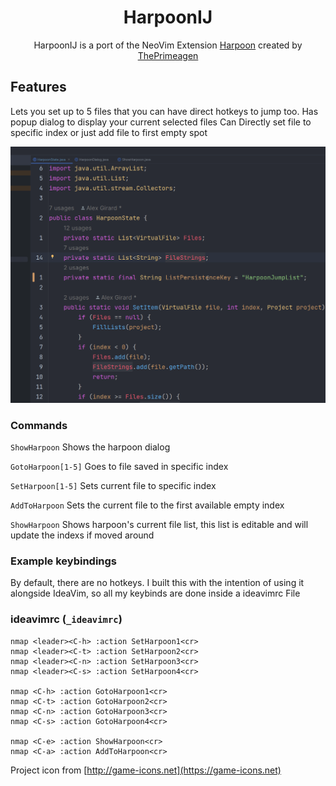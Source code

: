 <div align="center">

# HarpoonIJ

HarpoonIJ is a port of the NeoVim Extension [Harpoon](https://github.com/ThePrimeagen/harpoon) created by [ThePrimeagen](https://twitter.com/ThePrimeagen)
</div>

## Features 

Lets you set up to 5 files that you can have direct hotkeys to jump too.
Has popup dialog to display your current selected files
Can Directly set file to specific index or just add file to first empty spot

![Navigation Example](images/navigation.gif)


### Commands

`ShowHarpoon` Shows the harpoon dialog

`GotoHarpoon[1-5]` Goes to file saved in specific index

`SetHarpoon[1-5]` Sets current file to specific index

`AddToHarpoon` Sets the current file to the first available empty index

`ShowHarpoon` Shows harpoon's current file list, this list is editable and will update the indexs if moved around

### Example keybindings
 
By default, there are no hotkeys. I built this with the intention of using it alongside IdeaVim, so all my keybinds are done inside a ideavimrc File

 ### ideavimrc (`_ideavimrc`)

```vimrc
nmap <leader><C-h> :action SetHarpoon1<cr>
nmap <leader><C-t> :action SetHarpoon2<cr>
nmap <leader><C-n> :action SetHarpoon3<cr>
nmap <leader><C-s> :action SetHarpoon4<cr>

nmap <C-h> :action GotoHarpoon1<cr>
nmap <C-t> :action GotoHarpoon2<cr>
nmap <C-n> :action GotoHarpoon3<cr>
nmap <C-s> :action GotoHarpoon4<cr>

nmap <C-e> :action ShowHarpoon<cr>
nmap <C-a> :action AddToHarpoon<cr>
```


Project icon from [http://game-icons.net](https://game-icons.net)